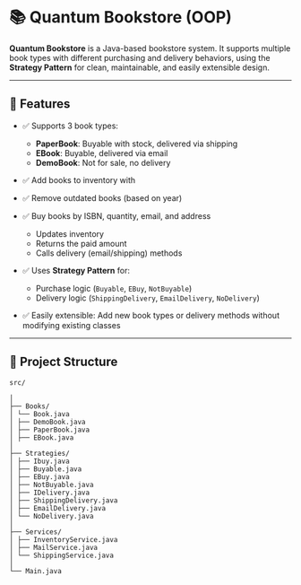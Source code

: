 # 📚 Quantum Bookstore (OOP)

**Quantum Bookstore** is a Java-based bookstore system. It supports multiple book types with different purchasing and delivery behaviors, using the **Strategy Pattern** for clean, maintainable, and easily extensible design.

---

## 🧩 Features

- ✅ Supports 3 book types:
  - **PaperBook**: Buyable with stock, delivered via shipping
  - **EBook**: Buyable, delivered via email
  - **DemoBook**: Not for sale, no delivery

- ✅ Add books to inventory with
- ✅ Remove outdated books (based on year)
- ✅ Buy books by ISBN, quantity, email, and address
  - Updates inventory
  - Returns the paid amount
  - Calls delivery (email/shipping) methods

- ✅ Uses **Strategy Pattern** for:
  - Purchase logic (`Buyable`, `EBuy`, `NotBuyable`)
  - Delivery logic (`ShippingDelivery`, `EmailDelivery`, `NoDelivery`)

- ✅ Easily extensible: Add new book types or delivery methods without modifying existing classes

---

## 📁 Project Structure
```plaintext
src/

│
├── Books/
│ └── Book.java
│ ├── DemoBook.java
│ ├── PaperBook.java
│ ├── EBook.java
│
├── Strategies/
│ ├── Ibuy.java 
│ ├── Buyable.java
│ ├── EBuy.java
│ ├── NotBuyable.java
│ ├── IDelivery.java
│ ├── ShippingDelivery.java
│ ├── EmailDelivery.java
│ └── NoDelivery.java
│
├── Services/
│ ├── InventoryService.java
│ ├── MailService.java
│ └── ShippingService.java
│
└── Main.java
